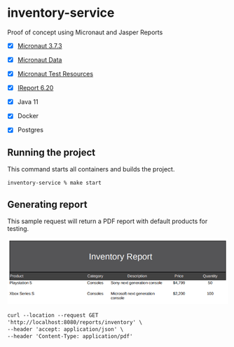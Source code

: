 # inventory-service
Proof of concept using Micronaut and Jasper Reports

- [x] [Micronaut 3.7.3](https://micronaut.io/)
- [x] [Micronaut Data](https://micronaut-projects.github.io/micronaut-data/latest/guide/)
- [x] [Micronaut Test Resources](https://micronaut-projects.github.io/micronaut-test-resources/latest/guide/)
- [x] [IReport 6.20](https://sourceforge.net/projects/jasperstudio/files/JaspersoftStudio-6.20.0/)
- [x] Java 11
- [x] Docker
- [x] Postgres


## Running the project
This command starts all containers and builds the project.
```console
inventory-service % make start
```

## Generating report
This sample request will return a PDF report with default products for testing.

![picture](img/report.png)

```console
curl --location --request GET 'http://localhost:8080/reports/inventory' \
--header 'accept: application/json' \
--header 'Content-Type: application/pdf'
```